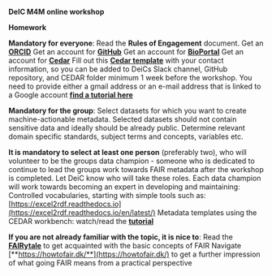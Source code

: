 **DeIC M4M online workshop**

**Homework**

**Mandatory for everyone**:
Read the **Rules of Engagement** document.
Get an [**ORCID**](https://orcid.org/signin)
Get an account for [**GitHub**](https://github.com/join) 
Get an account for [**BioPortal**](https://bioportal.bioontology.org/login?redirect=https%3A%2F%2Fbioportal.bioontology.org%2F) 
Get an account for [**Cedar**](https://auth.metadatacenter.org/auth/realms/CEDAR/protocol/openid-connect/auth?client_id=cedar-angular-app&redirect_uri=https%3A%2F%2Fcedar.metadatacenter.org%2F&state=8556b204-e01c-4d24-b91d-01fc3e2fd009&response_mode=fragment&response_type=code&scope=openid&nonce=5d221336-ebeb-453d-8b51-f3df06a8bc78) 
Fill out this [**Cedar template**](http://bit.ly/m4m-dk-001-form) with your contact information, so you can be added to DeiCs Slack channel, GitHub repository, and CEDAR folder minimum 1 week before the workshop.
You need to provide either a gmail address or an e-mail address that is linked to a Google account [**find a tutorial here**](https://support.google.com/accounts/answer/27441)
 
**Mandatory for the group**:
Select datasets for which you want to create machine-actionable metadata. Selected datasets should not contain sensitive data and ideally should be already public.
Determine relevant domain specific standards, subject terms and concepts, variables etc.
 
**It is mandatory to select at least one person** (preferably two), who will volunteer to be the groups data champion - someone who is dedicated to continue to lead the groups work towards FAIR metadata after the workshop is completed. Let DeiC know who will take these roles. Each data champion will work towards becoming an expert in developing and maintaining:
Controlled vocabularies, starting with simple tools such as: [https://excel2rdf.readthedocs.io](https://excel2rdf.readthedocs.io/en/latest/)
Metadata templates using the CEDAR workbench: watch/read the [**tutorial**](https://metadatacenter.github.io/cedar-manual/)
 
**If you are not already familiar with the topic, it is nice to**:
Read the [**FAIRytale**](https://zenodo.org/record/2248200) to get acquainted with the basic concepts of FAIR
Navigate [**https://howtofair.dk/**](https://howtofair.dk/) to get a further impression of what going FAIR means from a practical perspective
